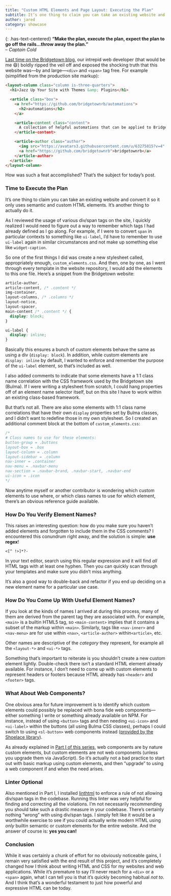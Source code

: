 ```yaml
---
title: "Custom HTML Elements and Page Layout: Executing the Plan"
subtitle: It’s one thing to claim you can take an existing website and convert it so it only uses semantic and custom HTML elements. It’s another thing to actually do it.
author: jared
category: showcase
---
```

<!-- linthtml-configure tag-bans="false" -->

{: .has-text-centered}
**“Make the plan, execute the plan, expect the plan to go off the rails…throw away the plan.”**  
– _Captain Cold_

[Last time on the Bridgetown blog](/showcase/custom-html-elements-everywhere-for-page-layout/), our intrepid web developer (that would be me 😄) boldly ripped the veil off and exposed the shocking truth that this website was—by and large—`<div>` and `<span>` tag free. For example (simplified from the production site markup):

```html
<layout-column class="column is-three-quarters">
  <h1>Jazz Up Your Site with Themes &amp; Plugins</h1>

  <article class="box">
    <a href="https://github.com/bridgetownrb/automations">
      <h2>automations</h2>
    </a>

    <article-content class="content">
      A collection of helpful automations that can be applied to Bridgetown websites.
    </article-content>

    <article-author class="author">
      <img src="https://avatars3.githubusercontent.com/u/63275815?v=4" alt="bridgetownrb" class="avatar" loading="lazy">
      <a href="https://github.com/bridgetownrb">bridgetownrb</a>
    </article-author>
  </article>
</layout-column>
```

How was such a feat accomplished? That’s the subject for today’s post.

### Time to Execute the Plan

It’s one thing to claim you can take an existing website and convert it so it only uses semantic and custom HTML elements. It’s another thing to actually do it.

As I reviewed the usage of various div/span tags on the site, I quickly realized I would need to figure out a way to remember which tags I had already defined as I go along. For example, if I were to convert `span` in particular contexts to something like `ui-label`, I’d have to remember to use `ui-label` again in similar circumstances and not make up something else like `widget-caption`.

So one of the first things I did was create a new stylesheet called, appropriately enough, `custom_elements.css`.  And then, one by one, as I went through every template in the website repository, I would add the elements to this one file. Here’s a snippet from the Bridgetown website:

```css
article-author,
article-content, /* .content */
img-container,
layout-columns, /* .columns */
layout-notice,
layout-spacer,
main-content /* .content */ {
  display: block;
}

ui-label {
  display: inline;
}
```

Basically this ensures a bunch of custom elements behave the same as using a div (`display: block`). In addition, while custom elements are `display: inline` by default, I wanted to enforce and remember the purpose of the `ui-label` element, so that’s included as well.

I also added comments to indicate that some elements have a 1:1 class name correlation with the CSS framework used by the Bridgetown site (Bulma). If I were writing a stylesheet from scratch, I could hang properties off of an element name selector itself, but on this site I have to work within an existing class-based framework.

But that’s not all. There are also some elements with 1:1 class name correlations that have their own `display` properties set by Bulma classes, and I didn’t want to redefine those in my own stylesheet. So I created an additional comment block at the bottom of `custom_elements.css`:

```css
/*
# Class names to use for these elements:
button-group = .buttons
layout-box = .box
layout-column = .column
layout-sidebar = .column
nav-inner = .container
nav-menu = .navbar-menu
nav-section = .navbar-brand, .navbar-start, .navbar-end
ui-icon = .icon
*/
```

Now anytime myself or another contributor is wondering which custom elements to use where, or which class names to use for which element, there’s an obvious reference guide available.

### How Do You Verify Element Names?

This raises an interesting question: how do you make sure you haven’t added elements and forgotten to include them in the CSS comments? I encountered this conundrum right away, and the solution is simple: **use regex**!

```
<[^ !>]*?-
```

In your text editor, search using this regular expression and it will find _all_ HTML tags with at least one hyphen. Then you can quickly scan through your templates and make sure you didn’t miss anything.

It’s also a good way to double-back and refactor if you end up deciding on a new element name for a particular use case. 

### How Do You Come Up With Useful Element Names?

If you look at the kinds of names I arrived at during this process, many of them are derived from the parent tag they are associated with. For example, `<main>` is a builtin HTML5 tag, so `<main-content>` implies that it contains a subset of the markup within `<main>`. Similarly, tags like `<nav-inner>` and `<nav-menu>` are for use within `<nav>`, `<article-author>` within`<article>`, etc.

Other names are descriptive of the _category_ they represent, for example all the `<layout-*>` and `<ui-*>` tags.

Something that’s important to reiterate is you shouldn’t create a new custom element lightly. Double-check there isn’t a standard HTML element already available. For instance, I don’t need to come up with custom elements to represent headers or footers because HTML already has `<header>` and `<footer>` tags.

### What About Web Components?

One obvious area for future improvement is to identify which custom elements could possibly be replaced with bona fide web components—either something I write or something already available on NPM. For instance, instead of using `<button>` tags and then needing `<ui-icon>` and `<ui-label>` within the buttons (all using Bulma CSS classes), perhaps I could switch to using `<sl-button>` web components instead ([provided by the Shoelace library](https://shoelace.style/components/button)).

As already explained in [Part I of this series](/showcase/custom-html-elements-everywhere-for-page-layout/), web components are by nature custom elements, but custom elements are not web components (unless you upgrade them via JavaScript). So it’s actually not a bad practice to start out with basic markup using custom elements, and then “upgrade” to using a web component if and when the need arises.

### Linter Optional

Also mentioned in Part I, I installed [linthtml](https://github.com/linthtml/linthtml) to enforce a rule of not allowing div/span tags in the codebase. Running this linter was very helpful for finding and correcting all the violations. I’m not necessarily recommending you should take such a drastic measure in your codebase. There’s certainly nothing “wrong” with using div/span tags. I simply felt like it would be a worthwhile exercise to see if you could actually write modern HTML using _only_ builtin semantic or custom elements for the entire website. And the answer of course is: **yes you can!**

### Conclusion

While it was certainly a chunk of effort for no obviously noticeable gains, I remain very satisfied with the end result of this project, and it’s completely changed how I think about writing HTML and CSS for my websites and web applications. While it’s premature to say I’ll never reach for a `<div>` or a `<span>` again, what I can tell you is that it’s quickly becoming habitual _not to_. And I think that’s a wonderful testament to just how powerful and expressive HTML can be today.

<!-- linthtml-configure tag-bans="true" -->
